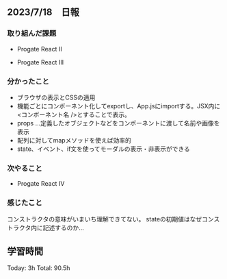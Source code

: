 ## 2023/7/18　日報

### 取り組んだ課題
* Progate React Ⅱ

* Progate React Ⅲ

### 分かったこと
* ブラウザの表示とCSSの適用
* 機能ごとにコンポーネント化してexportし、App.jsにimportする。JSX内に<コンポーネント名 />とすることで表示。
* props ...定義したオブジェクトなどをコンポーネントに渡して名前や画像を表示
* 配列に対してmapメソッドを使えば効率的
* state、イベント、if文を使ってモーダルの表示・非表示ができる

### 次やること
* Progate React Ⅳ

### 感じたこと
コンストラクタの意味がいまいち理解できてない。
stateの初期値はなぜコンストラクタ内に記述するのか...

## 学習時間

  Today: 3h  Total: 90.5h
